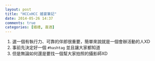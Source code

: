 ```yaml
---
layout: post
title: "HCCxHCC 婚宴筆記"
date: 2014-05-26 14:37
comments: true
categories: [婚禮, 喜酒]
---
```

1. 選一個有執行力、可靠的伴郎很重要，簡單來說就是一個會辦活動的人XD
2. 事前先決定好一個 `#hashtag` 並且讓大家都知道
3. 但是無論如何還是要找一個幫大家拍照的攝影師XD